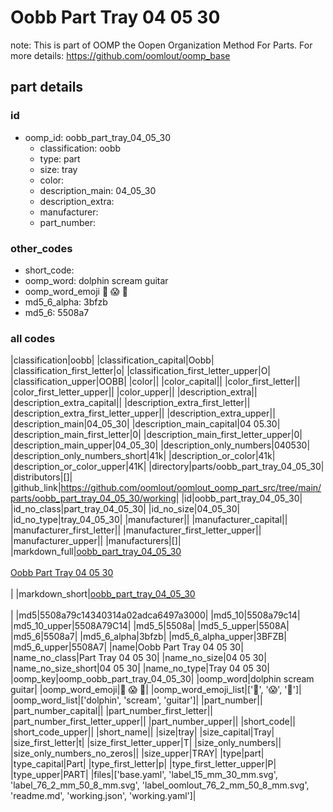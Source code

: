 # Oobb Part Tray 04 05 30  

note: This is part of OOMP the Oopen Organization Method For Parts. For more details: https://github.com/oomlout/oomp_base

##  part details





### id
* oomp_id: oobb_part_tray_04_05_30
  * classification: oobb
  * type: part
  * size: tray
  * color: 
  * description_main: 04_05_30
  * description_extra: 
  * manufacturer: 
  * part_number: 

### other_codes
* short_code: 
* oomp_word: dolphin scream guitar
* oomp_word_emoji :dolphin: :scream: :guitar:
* md5_6_alpha: 3bfzb
* md5_6: 5508a7

### all codes 
|classification|oobb|
|classification_capital|Oobb|
|classification_first_letter|o|
|classification_first_letter_upper|O|
|classification_upper|OOBB|
|color||
|color_capital||
|color_first_letter||
|color_first_letter_upper||
|color_upper||
|description_extra||
|description_extra_capital||
|description_extra_first_letter||
|description_extra_first_letter_upper||
|description_extra_upper||
|description_main|04_05_30|
|description_main_capital|04 05.30|
|description_main_first_letter|0|
|description_main_first_letter_upper|0|
|description_main_upper|04_05_30|
|description_only_numbers|040530|
|description_only_numbers_short|41k|
|description_or_color|41k|
|description_or_color_upper|41K|
|directory|parts/oobb_part_tray_04_05_30|
|distributors|[]|
|github_link|https://github.com/oomlout/oomlout_oomp_part_src/tree/main/parts/oobb_part_tray_04_05_30/working|
|id|oobb_part_tray_04_05_30|
|id_no_class|part_tray_04_05_30|
|id_no_size|04_05_30|
|id_no_type|tray_04_05_30|
|manufacturer||
|manufacturer_capital||
|manufacturer_first_letter||
|manufacturer_first_letter_upper||
|manufacturer_upper||
|manufacturers|[]|
|markdown_full|[oobb_part_tray_04_05_30](https://github.com/oomlout/oomlout_oomp_part_src/tree/main/parts/oobb_part_tray_04_05_30/working)<br>[](https://github.com/oomlout/oomlout_oomp_part_src/tree/main/parts/oobb_part_tray_04_05_30/working)<br>[Oobb Part Tray 04 05 30](https://github.com/oomlout/oomlout_oomp_part_src/tree/main/parts/oobb_part_tray_04_05_30/working)<br><br>|
|markdown_short|[oobb_part_tray_04_05_30](https://github.com/oomlout/oomlout_oomp_part_src/tree/main/parts/oobb_part_tray_04_05_30/working)<br><br>|
|md5|5508a79c14340314a02adca6497a3000|
|md5_10|5508a79c14|
|md5_10_upper|5508A79C14|
|md5_5|5508a|
|md5_5_upper|5508A|
|md5_6|5508a7|
|md5_6_alpha|3bfzb|
|md5_6_alpha_upper|3BFZB|
|md5_6_upper|5508A7|
|name|Oobb Part Tray 04 05 30|
|name_no_class|Part Tray 04 05 30|
|name_no_size|04 05 30|
|name_no_size_short|04 05 30|
|name_no_type|Tray 04 05 30|
|oomp_key|oomp_oobb_part_tray_04_05_30|
|oomp_word|dolphin scream guitar|
|oomp_word_emoji|:dolphin: :scream: :guitar:|
|oomp_word_emoji_list|[':dolphin:', ':scream:', ':guitar:']|
|oomp_word_list|['dolphin', 'scream', 'guitar']|
|part_number||
|part_number_capital||
|part_number_first_letter||
|part_number_first_letter_upper||
|part_number_upper||
|short_code||
|short_code_upper||
|short_name||
|size|tray|
|size_capital|Tray|
|size_first_letter|t|
|size_first_letter_upper|T|
|size_only_numbers||
|size_only_numbers_no_zeros||
|size_upper|TRAY|
|type|part|
|type_capital|Part|
|type_first_letter|p|
|type_first_letter_upper|P|
|type_upper|PART|
|files|['base.yaml', 'label_15_mm_30_mm.svg', 'label_76_2_mm_50_8_mm.svg', 'label_oomlout_76_2_mm_50_8_mm.svg', 'readme.md', 'working.json', 'working.yaml']|
